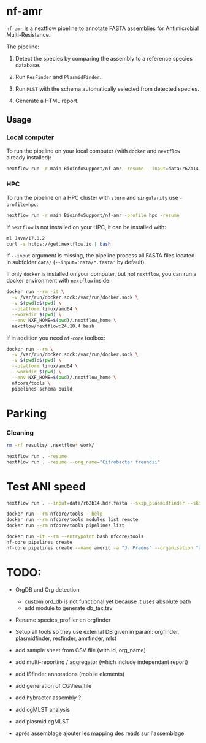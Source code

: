
# nf-amr

`nf-amr` is a nextflow pipeline to annotate FASTA assemblies for Antimicrobial Multi-Resistance.

The pipeline:

 1) Detect the species by comparing the assembly to a reference species database.
 
 2) Run `ResFinder` and `PlasmidFinder`.
 
 3) Run `MLST` with the schema automatically selected from detected species.

 4) Generate a HTML report.
 
## Usage

### Local computer

To run the pipeline on your local computer (with `docker`  and `nextflow` already installed):

```bash
nextflow run -r main BioinfoSupport/nf-amr -resume --input=data/r62b14.hdr.fasta
```


### HPC

To run the pipeline on a HPC cluster with `slurm` and `singularity` use `-profile=hpc`:

```bash
nextflow run -r main BioinfoSupport/nf-amr -profile hpc -resume
```

If `nextflow` is not installed on your HPC, it can be installed with:

```bash
ml Java/17.0.2
curl -s https://get.nextflow.io | bash
```





If `--input` argument is missing, the pipeline process all FASTA files located 
in subfolder `data/` (`--input='data/*.fasta'` by default).

If only `docker` is installed on your computer, but not `nextflow`, 
you can run a docker environment with `nextflow` inside:

```bash
docker run --rm -it \
  -v /var/run/docker.sock:/var/run/docker.sock \
  -v $(pwd):$(pwd) \
  --platform linux/amd64 \
  --workdir $(pwd) \
  --env NXF_HOME=$(pwd)/.nextflow_home \
  nextflow/nextflow:24.10.4 bash
```

If in addition you need `nf-core` toolbox:

```bash
docker run --rm \
  -v /var/run/docker.sock:/var/run/docker.sock \
  -v $(pwd):$(pwd) \
  --platform linux/amd64 \
  --workdir $(pwd) \
  --env NXF_HOME=$(pwd)/.nextflow_home \
  nfcore/tools \
  pipelines schema build
```


# Parking 

### Cleaning

```bash
rm -rf results/ .nextflow* work/
```

```bash
nextflow run . -resume
nextflow run . -resume --org_name="Citrobacter freundii"
```

# Test ANI speed
```bash
nextflow run . --input=data/r62b14.hdr.fasta --skip_plasmidfinder --skip_resfinder --skip_mlst --skip_prokka
```



```bash
docker run --rm nfcore/tools --help
docker run --rm nfcore/tools modules list remote
docker run --rm nfcore/tools pipelines list

docker run -it --rm --entrypoint bash nfcore/tools
nf-core pipelines create
nf-core pipelines create --name americ -a "J. Prados" --organisation "amr-genomics" --description "anti-microbial resistance infection control pipeline"
```





# TODO:
 - OrgDB and Org detection
   * custom ord_db is not functional yet because it uses absolute path
   * add module to generate db_tax.tsv

 - Rename species_profiler en orgfinder
 - Setup all tools so they use external DB given in param: orgfinder, plasmidfinder, resfinder, amrfinder, mlst
 - add sample sheet from CSV file (with id, org_name)
 - add multi-reporting / aggregator (which include independant report)

 - add ISfinder annotations (mobile elements)
 - add generation of CGView file
 - add hybracter assembly ?
 - add cgMLST analysis
 - add plasmid cgMLST
 - après assemblage ajouter les mapping des reads sur l'assemblage 
 
 


